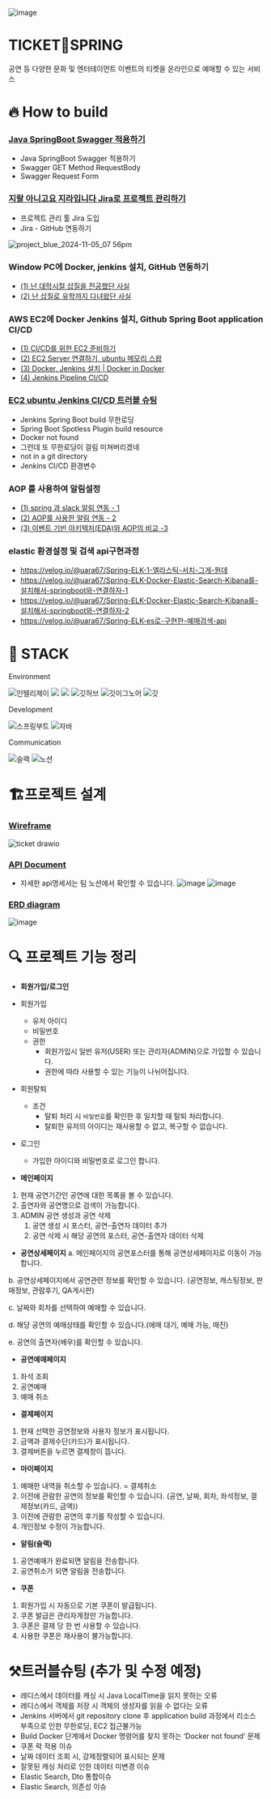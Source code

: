 ![image](https://img1.daumcdn.net/thumb/R1280x0/?scode=mtistory2&fname=https%3A%2F%2Fblog.kakaocdn.net%2Fdn%2Fs2pI8%2FbtsKvC8F6fw%2FMYmpzfE0viiwGk9AyFrGU0%2Fimg.png)

# TICKET🎫SPRING
공연 등 다양한 문화 및 엔터테이먼트 이벤트의 티켓을 온라인으로 예매할 수 있는 서비스

# 🔥 How to build
### [Java SpringBoot Swagger 적용하기](https://everyday-spring.com/625)

- Java SpringBoot Swagger 적용하기
- Swagger GET Method RequestBody
- Swagger Request Form

### [지랄 아니고요 지라입니다 Jira로 프로젝트 관리하기](https://everyday-spring.com/626)

- 프로젝트 관리 툴 Jira 도입
- Jira - GitHub 연동하기
  
![project_blue_2024-11-05_07 56pm](https://github.com/user-attachments/assets/f19aec83-e838-4d49-8126-853e80b92654)

### Window PC에 Docker, jenkins 설치, GitHub 연동하기

- [ (1) 난 대학시절 삽질을 전공했단 사실](https://everyday-spring.com/628)
- [ (2) 난 삽질로 유학까지 다녀왔단 사실](https://everyday-spring.com/629)

### AWS EC2에 Docker Jenkins 설치, Github Spring Boot application CI/CD

- [ (1) CI/CD를 위한 EC2 준비하기](https://everyday-spring.com/630)
- [ (2) EC2 Server 연결하기, ubuntu 메모리 스왑](https://everyday-spring.com/631)
- [ (3) Docker, Jenkins 설치 | Docker in Docker](https://subin0522.tistory.com/632)
- [ (4) Jenkins Pipeline CI/CD](https://subin0522.tistory.com/633)

### [EC2 ubuntu Jenkins CI/CD 트러블 슈팅](https://everyday-spring.com/634)

- Jenkins Spring Boot build 무한로딩
- Spring Boot Spotless Plugin build resource
- Docker not found
- 그런데 또 무한로딩이 걸림 미쳐버리겠네
- not in a git directory
- Jenkins CI/CD 환경변수

### AOP 를 사용하여 알림설정
- [ (1) spring 과 slack 알림 연동 - 1](https://k-chongchong.tistory.com/40)
- [ (2) AOP를 사용한 알림 연동 - 2 ](https://k-chongchong.tistory.com/41)
- [ (3) 이벤트 기반 아키텍처(EDA)와 AOP의 비교 -3 ](https://k-chongchong.tistory.com/42)

### elastic 환경설정 및 검색 api구현과정
- https://velog.io/@uara67/Spring-ELK-1-엘라스틱-서치-그게-뭔데
- https://velog.io/@uara67/Spring-ELK-Docker-Elastic-Search-Kibana를-설치해서-springboot와-연결하자-1
- https://velog.io/@uara67/Spring-ELK-Docker-Elastic-Search-Kibana를-설치해서-springboot와-연결하자-2
- https://velog.io/@uara67/Spring-ELK-es로-구현한-예매검색-api

# 🚀 STACK

Environment

![인텔리제이](   https://img.shields.io/badge/IntelliJ_IDEA-000000.svg?style=for-the-badge&logo=intellij-idea&logoColor=white)
![](https://img.shields.io/badge/Gradle-02303a?style=for-the-badge&logo=gradle&logoColor=white)
![](https://img.shields.io/badge/Postman-ff6c37?style=for-the-badge&logo=postman&logoColor=white)
![깃허브](https://img.shields.io/badge/GitHub-100000?style=for-the-badge&logo=github&logoColor=white)
![깃이그노어](https://img.shields.io/badge/gitignore.io-204ECF?style=for-the-badge&logo=gitignore.io&logoColor=white)
![깃](https://img.shields.io/badge/GIT-E44C30?style=for-the-badge&logo=git&logoColor=white)

Development

![스프링부트](https://img.shields.io/badge/SpringBoot-6db33f?style=for-the-badge&logo=springboot&logoColor=white)
![자바](https://img.shields.io/badge/Java-ED8B00?style=for-the-badge&logo=openjdk&logoColor=white)

Communication

![슬랙](  https://img.shields.io/badge/Slack-4A154B?style=for-the-badge&logo=slack&logoColor=white)
![노션](https://img.shields.io/badge/Notion-000000?style=for-the-badge&logo=notion&logoColor=white)

# 🏗️프로젝트 설계

### [Wireframe](https://drive.google.com/file/d/1cl51FhT9eB7Fn7WYQunUS5aeoeQceLgx/view?usp=sharing)

![ticket drawio](https://github.com/user-attachments/assets/e3d196e7-c34c-480b-8520-0da74506431c)

### [API Document](https://teamsparta.notion.site/8b2632a9b7ac4fb0a518397e27eb6830)
- 자세한 api명세서는 팀 노션에서 확인할 수 있습니다. 
![image](https://github.com/user-attachments/assets/be815adc-b9d6-4e5e-bb3d-5a39d4494cb1)
![image](https://github.com/user-attachments/assets/d20d10e4-0c4d-4643-9f93-19a47fedea16)

### [ERD diagram](https://www.erdcloud.com/d/5iR9JboxDdHp9rhv4)
![image](https://github.com/user-attachments/assets/c8931c5d-13ba-4120-9876-4e0b613e9af6)

# 🔍 프로젝트 기능 정리

- **회원가입/로그인**

- 회원가입
    - 유저 아이디
    - 비밀번호
    - 권한
        - 회원가입시 일반 유저(USER) 또는 관리자(ADMIN)으로 가입할 수 있습니다.
        - 권한에 따라 사용할 수 있는 기능이 나뉘어집니다.
- 회원탈퇴
    - 조건
        - 탈퇴 처리 시 `비밀번호`를 확인한 후 일치할 때 탈퇴 처리합니다.
        - 탈퇴한 유저의 아이디는 재사용할 수 없고, 복구할 수 없습니다.
- 로그인
    - 가입한 아이디와 비밀번호로 로그인 합니다.

- **메인페이지**

1. 현재 공연기간인 공연에 대한 목록을 볼 수 있습니다.
2. 출연자와 공연명으로 검색이 가능합니다.
3. ADMIN  공연 생성과 공연 삭제
    1. 공연 생성 시 포스터, 공연-출연자 데이터 추가
    2. 공연 삭제 시 해당 공연의 포스터, 공연-출연자 데이터 삭제

- **공연상세페이지**
     a. 메인페이지의 공연포스터를 통해 공연상세페이지로 이동이 가능합니다.

b. 공연상세페이지에서 공연관련 정보를 확인할 수 있습니다.
(공연정보, 캐스팅정보, 판매정보, 관람후기, QA게시판)

c. 날짜와 회차를 선택하여 예매할 수 있습니다.

d. 해당 공연의 예매상태를 확인할 수 있습니다.(에매 대기, 예매 가능, 매진)

e. 공연의 출연자(배우)를 확인할 수 있습니다.

- **공연예매페이지**

1. 좌석 조회
2. 공연예매
3. 예매 취소

- **결제페이지**

1. 현재 선택한 공연정보와 사용자 정보가 표시됩니다.
2. 금액과 결제수단(카드)가 표시됩니다.
3. 결제버튼을 누르면 결제창이 뜹니다.

- **마이페이지**

1. 예매한 내역을 취소할 수 있습니다. = 결제취소
2. 이전에 관람한 공연의 정보를 확인할 수 있습니다.
(공연, 날짜, 회차, 좌석정보, 결제정보(카드, 금액))
3. 이전에 관람한 공연의 후기를 작성할 수 있습니다.
4. 개인정보 수정이 가능합니다.
   
- **알림(슬랙)**

1. 공연예매가 완료되면 알림을 전송합니다.
2. 공연취소가 되면 알림을 전송합니다.

- **쿠폰**

1. 회원가입 시 자동으로 기본 쿠폰이 발급됩니다.
2. 쿠폰 발급은 관리자계정만 가능합니다.
3. 쿠폰은 결제 당 한 번 사용할 수 있습니다.
4. 사용한 쿠폰은 재사용이 불가능합니다.
   

# ⚒️트러블슈팅 (추가 및 수정 예정)
- 레디스에서 데이터를 캐싱 시  Java LocalTime을 읽지 못하는 오류
- 레디스에서 객체를 저장 시 객체의 생성자를 읽을 수 없다는 오류
- Jenkins 서버에서 git repository clone 후 application build 과정에서 리소스 부족으로 인한 무한로딩, EC2 접근불가능
- Build Docker 단계에서 Docker 명령어를 찾지 못하는 ‘Docker not found’ 문제
- 쿠폰 락 적용 이슈
- 날짜 데이터 조회 시, 강제정렬되어 표시되는 문제
- 잘못된 캐싱 처리로 인한 데이터 미변경 이슈
- Elastic Search, Dto 통합이슈
- Elastic Search, 의존성 이슈
